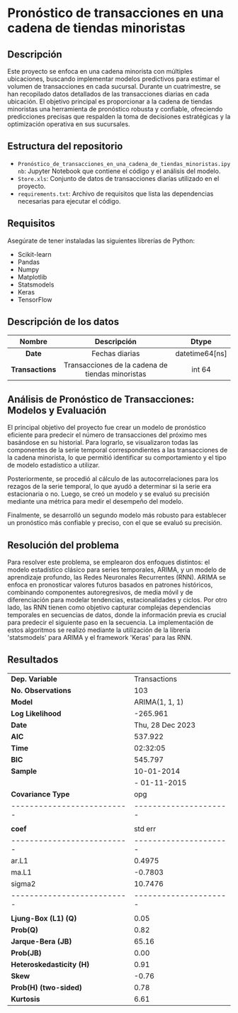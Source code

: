 # Pronóstico de transacciones en una cadena de tiendas minoristas

## Descripción
Este proyecto se enfoca en una cadena minorista con múltiples ubicaciones, buscando implementar modelos predictivos para estimar el volumen de transacciones en cada sucursal. Durante un cuatrimestre, se han recopilado datos detallados de las transacciones diarias en cada ubicación. El objetivo principal es proporcionar a la cadena de tiendas minoristas una herramienta de pronóstico robusta y confiable, ofreciendo predicciones precisas que respalden la toma de decisiones estratégicas y la optimización operativa en sus sucursales.

## Estructura del repositorio
- `Pronóstico_de_transacciones_en_una_cadena_de_tiendas_minoristas.ipynb`: Jupyter Notebook que contiene el código y el análisis del modelo.
- `Store.xls`: Conjunto de datos de transacciones diarías utilizado en el proyecto.
- `requirements.txt`: Archivo de requisitos que lista las dependencias necesarias para ejecutar el código. 

## Requisitos
Asegúrate de tener instaladas las siguientes librerías de Python:
- Scikit-learn
- Pandas
- Numpy
- Matplotlib
- Statsmodels
- Keras
- TensorFlow

## Descripción de los datos

| **Nombre**   | **Descripción** | **Dtype**|
| :--------: | :----:| :------: |
| **Date**     | Fechas diarias  | datetime64[ns] |
| **Transactions**    | Transacciones de la cadena de tiendas minoristas   | int 64 |

## Análisis de Pronóstico de Transacciones: Modelos y Evaluación 

El principal objetivo del proyecto fue crear un modelo de pronóstico eficiente para predecir el número de transacciones del próximo mes basándose en su historial. Para lograrlo, se visualizaron todas las componentes de la serie temporal correspondientes a las transacciones de la cadena minorista, lo que permitió identificar su comportamiento y el tipo de modelo estadístico a utilizar.

Posteriormente, se procedió al cálculo de las autocorrelaciones para los rezagos de la serie temporal, lo que ayudó a determinar si la serie era estacionaria o no. Luego, se creó un modelo y se evaluó su precisión mediante una métrica para medir el desempeño del modelo.

Finalmente, se desarrolló un segundo modelo más robusto para establecer un pronóstico más confiable y preciso, con el que se evaluó su precisión.

## Resolución del problema

Para resolver este problema, se emplearon dos enfoques distintos: el modelo estadístico clásico para series temporales, ARIMA, y un modelo de aprendizaje profundo, las Redes Neuronales Recurrentes (RNN). ARIMA se enfoca en pronosticar valores futuros basados en patrones históricos, combinando componentes autoregresivos, de media móvil y de diferenciación para modelar tendencias, estacionalidades y ciclos.
Por otro lado, las RNN tienen como objetivo capturar complejas dependencias temporales en secuencias de datos, donde la información previa es crucial para predecir el siguiente paso en la secuencia. 
La implementación de estos algoritmos se realizó mediante la utilización de la librería 'statsmodels' para ARIMA y el framework 'Keras' para las RNN.

## Resultados 

|                          |                     |
|--------------------------|---------------------|
| **Dep. Variable**        | Transactions        |
| **No. Observations**     | 103                 |
| **Model**                | ARIMA(1, 1, 1)      |
| **Log Likelihood**       | -265.961            |
| **Date**                 | Thu, 28 Dec 2023    |
| **AIC**                  | 537.922             |
| **Time**                 | 02:32:05            |
| **BIC**                  | 545.797             |
| **Sample**               | 10-01-2014          |
|                          | - 01-11-2015        |
| **Covariance Type**      | opg                 |
|--------------------------|---------------------|
|                          |                     |
| **coef**                 | std err             |
|--------------------------|---------------------|
| ar.L1                    | 0.4975              |
| ma.L1                    | -0.7803             |
| sigma2                   | 10.7476             |
|--------------------------|---------------------|
|                          |                     |
| **Ljung-Box (L1) (Q)**   | 0.05                |
| **Prob(Q)**              | 0.82                |
| **Jarque-Bera (JB)**     | 65.16               |
| **Prob(JB)**             | 0.00                |
| **Heteroskedasticity (H)**| 0.91               |
| **Skew**                 | -0.76               |
| **Prob(H) (two-sided)**  | 0.78                |
| **Kurtosis**             | 6.61                |


